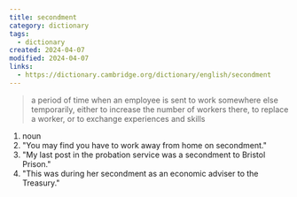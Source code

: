 ```yaml
---
title: secondment
category: dictionary
tags:
  - dictionary
created: 2024-04-07
modified: 2024-04-07
links:
  - https://dictionary.cambridge.org/dictionary/english/secondment
---
```


>a period of time when an employee is sent to work somewhere else temporarily, either to increase the number of workers there, to replace a worker, or to exchange experiences and skills

1. noun 
2. "You may find you have to work away from home on secondment."
3. "My last post in the probation service was a secondment to Bristol Prison."
4. "This was during her secondment as an economic adviser to the Treasury."
